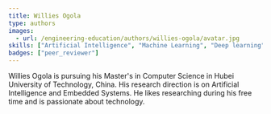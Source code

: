 ```yaml
---
title: Willies Ogola
type: authors
images:
  - url: /engineering-education/authors/willies-ogola/avatar.jpg 
skills: ["Artificial Intelligence", "Machine Learning", "Deep learning", "Blockchain", "Telecommunication", "Networking", "Python"]
badges: ["peer_reviewer"]
---
```

Willies Ogola is pursuing his Master's in Computer Science in Hubei University of Technology, China. His research direction is on Artificial Intelligence and Embedded Systems. He likes researching during his free time and is passionate about technology.
